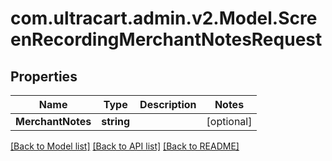 # com.ultracart.admin.v2.Model.ScreenRecordingMerchantNotesRequest
## Properties

Name | Type | Description | Notes
------------ | ------------- | ------------- | -------------
**MerchantNotes** | **string** |  | [optional] 


[[Back to Model list]](../README.md#documentation-for-models) [[Back to API list]](../README.md#documentation-for-api-endpoints) [[Back to README]](../README.md)


